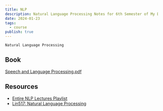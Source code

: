 ```yaml
---
title: NLP
description: Natural Language Processing Notes for 6th Semester of My DS Degree
date: 2024-01-23
tags:
  - course
publish: true
---
```


`Natural Language Processing`
## Book

[Speech and Language Processing.pdf](speech-and-language-processing.pdf)
## Resources

- [Entire NLP Lectures Playlist](https://www.youtube.com/playlist?list=PLfng5rv4gTmqfLtZcK85wDXDTOgZn0132)
- [Lin517: Natural Language Processing](https://jofrhwld.github.io/teaching/courses/2022_lin517)
